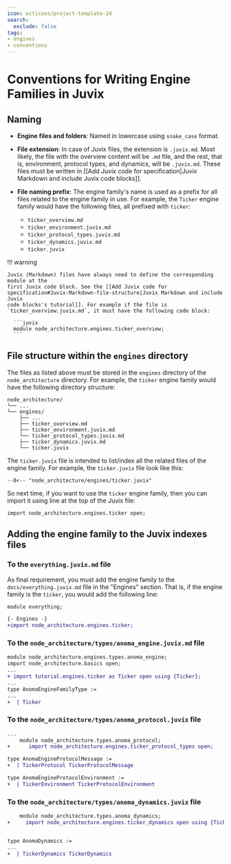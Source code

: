 ```yaml
---
icon: octicons/project-template-24
search:
  exclude: false
tags:
- engines
- conventions
---
```


# Conventions for Writing Engine Families in Juvix

## Naming

<div class="annotate" markdown>

- **Engine files and folders**: Named in lowercase using `snake_case` format.

- **File extension**: In case of Juvix files, the extension is `.juvix.md`. Most
likely, the file with the overview content will be `.md` file, and the rest,
that is, environment, protocol types, and dynamics, will be `.juvix.md`. These
files must be written in
[[Add Juvix code for specification|Juvix Markdown and include Juvix code blocks]].

- **File naming prefix**: The engine family's name is used as a prefix for all
  files related to the engine family in use. For example, the `Ticker` engine
  family would have the following files, all prefixed with `ticker`:

    - `ticker_overview.md`
    - `ticker_environment.juvix.md`
    - `ticker_protocol_types.juvix.md`
    - `ticker_dynamics.juvix.md`
    - `ticker.juvix`

</div>

!!! warning

    Juvix (Markdown) files have always need to define the corresponding module at the
    first Juvix code block. See the [[Add Juvix code for
    specification#Juvix-Markdown-file-structure|Juvix Markdown and include Juvix
    code blocks's tutorial]]. For example if the file is
    `ticker_overview.juvix.md`, it must have the following code block:

      ```juvix
      module node_architecture.engines.ticker_overview;
      ```


## File structure within the `engines` directory

The files as listed above must be stored in the `engines` directory of the
`node_architecture` directory. For example, the `ticker` engine family would
have the following directory structure:

```plaintext
node_architecture/
└── ...
└── engines/
    ├── ...
    ├── ticker_overview.md
    ├── ticker_environment.juvix.md
    └── ticker_protocol_types.juvix.md
    ├── ticker_dynamics.juvix.md
    └── ticker.juvix
```

The `ticker.juvix` file is intended to list/index all the related files of the
engine family. For example, the `ticker.juvix` file look like this:

```
--8<-- "node_architecture/engines/ticker.juvix"
```

So next time, if you want to use the `ticker` engine family, then you can import it
using line at the top of the Juvix file:

```
import node_architecture.engines.ticker open;
```

## Adding the engine family to the Juvix indexes files

### To the `everything.juvix.md` file

As final requirement, you must add the engine family to the
`docs/everything.juvix.md` file in the "Engines" section. That is,
if the engine family is the `ticker`, you would add the following line:

```diff
module everything;

{- Engines -}
+import node_architecture.engines.ticker;
```

### To the `node_architecture/types/anoma_engine.juvix.md` file

```diff
module node_architecture.engines.types.anoma_engine;
import node_architecture.basics open;
...
+ import tutorial.engines.ticker as Ticker open using {Ticker};
...
type AnomaEngineFamilyType :=
...
+  | Ticker
```

### To the `node_architecture/types/anoma_protocol.juvix` file

```diff
...
    module node_architecture.types.anoma_protocol;
+      import node_architecture.engines.ticker_protocol_types open;

type AnomaEngineProtocolMessage :=
+  | TickerProtocol TickerProtocolMessage

type AnomaEngineProtocolEnvironment :=
+  | TickerEnvironment TickerProtocolEnvironment
```


### To the `node_architecture/types/anoma_dynamics.juvix` file

```diff
    module node_architecture.types.anoma_dynamics;
+     import node_architecture.engines.ticker_dynamics open using {TickerDynamics};


type AnomaDynamics :=
...
+  | TickerDynamics TickerDynamics
```
